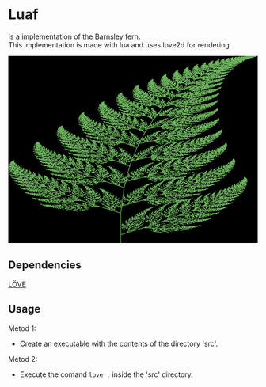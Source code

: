# Luaf
Is a implementation of the [Barnsley fern](https://en.wikipedia.org/wiki/Barnsley_fern).  
This implementation is made with lua and uses love2d for rendering.

![leaf](leaf.png)

## Dependencies
[LÖVE](https://love2d.org/)

## Usage

Metod 1:
- Create an [executable](https://love2d.org/wiki/Game_Distribution) with the contents of the directory 'src'.  

Metod 2:
- Execute the comand `love .` inside the 'src' directory.
